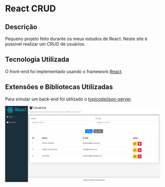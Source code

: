 # React CRUD

## Descrição

Pequeno projeto feito durante os meus estudos de React. Neste site é possível realizar um CRUD de usuários.

## Tecnologia Utilizada

O front-end foi implementado usando o framework [React](https://pt-br.reactjs.org/).

## Extensões e Bibliotecas Utilizadas

Para simular um back-end foi utilizado o [typicode/json-server](https://github.com/typicode/json-server).

![alt text](img/react-crud.png)
